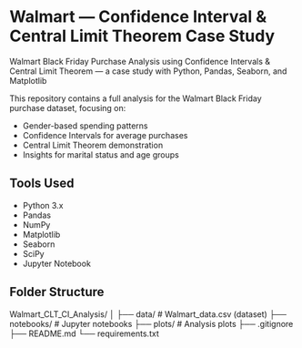 # Walmart — Confidence Interval & Central Limit Theorem Case Study
Walmart Black Friday Purchase Analysis using Confidence Intervals &amp; Central Limit Theorem — a case study with Python, Pandas, Seaborn, and Matplotlib

This repository contains a full analysis for the Walmart Black Friday purchase dataset, focusing on:
- Gender-based spending patterns
- Confidence Intervals for average purchases
- Central Limit Theorem demonstration
- Insights for marital status and age groups

## Tools Used
- Python 3.x
- Pandas
- NumPy
- Matplotlib
- Seaborn
- SciPy
- Jupyter Notebook

## Folder Structure
Walmart_CLT_CI_Analysis/
│
├── data/ # Walmart_data.csv (dataset)
├── notebooks/ # Jupyter notebooks
├── plots/ # Analysis plots
├── .gitignore
├── README.md
└── requirements.txt
